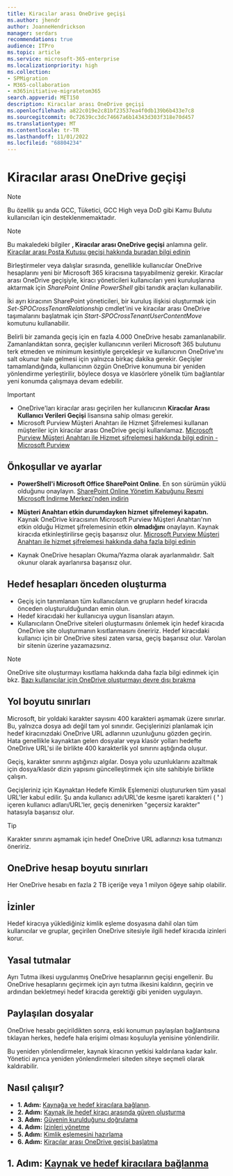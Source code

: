 ```yaml
---
title: Kiracılar arası OneDrive geçişi
ms.author: jhendr
author: JoanneHendrickson
manager: serdars
recommendations: true
audience: ITPro
ms.topic: article
ms.service: microsoft-365-enterprise
ms.localizationpriority: high
ms.collection:
- SPMigration
- M365-collaboration
- m365initiative-migratetom365
search.appverid: MET150
description: Kiracılar arası OneDrive geçişi
ms.openlocfilehash: a822c019e2c81bf23537ea4f0db139b6b433e7c8
ms.sourcegitcommit: 0c72639cc3dc74667a6b14343d303f318e70d457
ms.translationtype: MT
ms.contentlocale: tr-TR
ms.lasthandoff: 11/01/2022
ms.locfileid: "68804234"
---
```

# <a name="cross-tenant-onedrive-migration"></a>Kiracılar arası OneDrive geçişi

>[!Note]
> Bu özellik şu anda GCC, Tüketici, GCC High veya DoD gibi Kamu Bulutu kullanıcıları için desteklenmemaktadır.


>[!Note]
> Bu makaledeki bilgiler **, Kiracılar arası OneDrive geçişi** anlamına gelir. [Kiracılar arası Posta Kutusu geçişi hakkında buradan bilgi edinin](/microsoft-365/enterprise/cross-tenant-mailbox-migration)

Birleştirmeler veya dalışlar sırasında, genellikle kullanıcılar OneDrive hesaplarını yeni bir Microsoft 365 kiracısına taşıyabilmeniz gerekir. Kiracılar arası OneDrive geçişiyle, kiracı yöneticileri kullanıcıları yeni kuruluşlarına aktarmak için *SharePoint Online PowerShell* gibi tanıdık araçları kullanabilir.

İki ayrı kiracının SharePoint yöneticileri, bir kuruluş ilişkisi oluşturmak için *Set-SPOCrossTenantRelationship* cmdlet'ini ve kiracılar arası OneDrive taşımalarını başlatmak için *Start-SPOCrossTenantUserContentMove* komutunu kullanabilir.

Belirli bir zamanda geçiş için en fazla 4.000 OneDrive hesabı zamanlanabilir. Zamanlandıktan sonra, geçişler kullanıcının verileri Microsoft 365 bulutunu terk etmeden ve minimum kesintiyle gerçekleşir ve kullanıcının OneDrive'ını salt okunur hale gelmesi için yalnızca birkaç dakika gerekir. Geçişler tamamlandığında, kullanıcının özgün OneDrive konumuna bir yeniden yönlendirme yerleştirilir, böylece dosya ve klasörlere yönelik tüm bağlantılar yeni konumda çalışmaya devam edebilir. 

>[!Important]
>- OneDrive'ları kiracılar arası geçirilen her kullanıcının **Kiracılar Arası Kullanıcı Verileri Geçişi** lisansına sahip olması gerekir.
>- Microsoft Purview Müşteri Anahtarı ile Hizmet Şifrelemesi kullanan müşteriler için kiracılar arası OneDrive geçişi kullanılamaz. [Microsoft Purview Müşteri Anahtarı ile Hizmet şifrelemesi hakkında bilgi edinin - Microsoft Purview](/microsoft-365/compliance/customer-key-overview)



## <a name="prerequisites-and-settings"></a>Önkoşullar ve ayarlar

- **PowerShell'i Microsoft Office SharePoint Online**. En son sürümün yüklü olduğunu onaylayın. [SharePoint Online Yönetim Kabuğunu Resmi Microsoft İndirme Merkezi'nden indirin](/download/details.aspx?id=35588)

- **Müşteri Anahtarı etkin durumdayken hizmet şifrelemeyi kapatın.** Kaynak OneDrive kiracısının Microsoft Purview Müşteri Anahtarı'nın etkin olduğu Hizmet şifrelemesinin etkin **olmadığını** onaylayın. Kaynak kiracıda etkinleştirilirse geçiş başarısız olur. [Microsoft Purview Müşteri Anahtarı ile hizmet şifrelemesi hakkında daha fazla bilgi edinin](/microsoft-365/compliance/customer-key-overview)

- Kaynak OneDrive hesapları Okuma/Yazma olarak ayarlanmalıdır. Salt okunur olarak ayarlanırsa başarısız olur.

## <a name="pre-create-target-accounts"></a>Hedef hesapları önceden oluşturma

- Geçiş için tanımlanan tüm kullanıcıların ve grupların hedef kiracıda önceden oluşturulduğundan emin olun.
- Hedef kiracıdaki her kullanıcıya uygun lisansları atayın.
- Kullanıcıların OneDrive siteleri oluşturmasını önlemek için hedef kiracıda OneDrive site oluşturmanın kısıtlanmasını öneririz. Hedef kiracıdaki kullanıcı için bir OneDrive sitesi zaten varsa, geçiş başarısız olur.  Varolan bir sitenin üzerine yazamazsınız.

>[!Note]
>OneDrive site oluşturmayı kısıtlama hakkında daha fazla bilgi edinmek için bkz. [Bazı kullanıcılar için OneDrive oluşturmayı devre dışı bırakma](/sharepoint/manage-user-profiles#disable-onedrive-creation-for-some-users)


## <a name="path-size-limits"></a>Yol boyutu sınırları

Microsoft, bir yoldaki karakter sayısını 400 karakteri aşmamak üzere sınırlar. Bu, yalnızca dosya adı değil tam yol sınırıdır. Geçişlerinizi planlamak için hedef kiracınızdaki OneDrive URL adlarının uzunluğunu gözden geçirin. Hata genellikle kaynaktan gelen dosyalar veya klasör yolları hedefte OneDrive URL'si ile birlikte 400 karakterlik yol sınırını aştığında oluşur. 

Geçiş, karakter sınırını aştığınızı algılar. Dosya yolu uzunluklarını azaltmak için dosya/klasör dizin yapısını güncelleştirmek için site sahibiyle birlikte çalışın.

Geçişleriniz için Kaynaktan Hedefe Kimlik Eşlemenizi oluştururken tüm yasal URL'ler kabul edilir. Şu anda kullanıcı adı/URL'de kesme işareti karakteri ( **'** ) içeren kullanıcı adları/URL'ler, geçiş denenirken "geçersiz karakter" hatasıyla başarısız olur.

>[!Tip]
>Karakter sınırını aşmamak için hedef OneDrive URL adlarınızı kısa tutmanızı öneririz.

## <a name="onedrive-account-size-limits"></a>OneDrive hesap boyutu sınırları
Her OneDrive hesabı en fazla 2 TB içeriğe veya 1 milyon öğeye sahip olabilir.


## <a name="permissions"></a>İzinler

Hedef kiracıya yüklediğiniz kimlik eşleme dosyasına dahil olan tüm kullanıcılar ve gruplar, geçirilen OneDrive sitesiyle ilgili hedef kiracıda izinleri korur.

## <a name="legal-holds"></a>Yasal tutmalar
Ayrı Tutma ilkesi uygulanmış OneDrive hesaplarının geçişi engellenir.
Bu OneDrive hesaplarını geçirmek için ayrı tutma ilkesini kaldırın, geçirin ve ardından bekletmeyi hedef kiracıda gerektiği gibi yeniden uygulayın.

## <a name="shared-files"></a>Paylaşılan dosyalar

OneDrive hesabı geçirildikten sonra, eski konumun paylaşılan bağlantısına tıklayan herkes, hedefe hala erişimi olması koşuluyla yenisine yönlendirilir. 

Bu yeniden yönlendirmeler, kaynak kiracının yetkisi kaldırılana kadar kalır. Yönetici ayrıca yeniden yönlendirmeleri siteden siteye seçmeli olarak kaldırabilir.

## <a name="how-does-it-work"></a>Nasıl çalışır?

- **1. Adım:** [Kaynağa ve hedef kiracılara bağlanın](cross-tenant-onedrive-migration-step1.md).  
- **2. Adım:** [Kaynak ile hedef kiracı arasında güven oluşturma](cross-tenant-onedrive-migration-step2.md) 
- **3. Adım:** [Güvenin kurulduğunu doğrulama](cross-tenant-onedrive-migration-step3.md) 
- **4. Adım:** [İzinleri yönetme](cross-tenant-onedrive-migration-step4.md)  
- **5. Adım:** [Kimlik eşlemesini hazırlama](cross-tenant-onedrive-migration-step5.md)
- **6. Adım:** [Kiracılar arası OneDrive geçişi başlatma](cross-tenant-onedrive-migration-step6.md) 

## <a name="step-1-connect-to-source-and-target-tenants"></a>1. Adım: [Kaynak ve hedef kiracılara bağlanma](cross-tenant-onedrive-migration-step1.md)